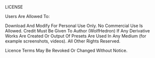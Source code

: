 LICENSE

Users Are Allowed To:

Download And Modify For Personal Use Only. No Commercial Use Is Allowed. Credit Must Be Given To Author (WolfHedron) If Any Derivative Works Are Created Or Output Of Presets Are Used In Any Medium (for example screenshots, videos). All Other Rights Reserved.

Licence Terms May Be Revoked Or Changed Without Notice.
